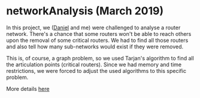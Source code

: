 # networkAnalysis (March 2019)

In this project, we ([Daniel](https://github.com/Beu-Wolf) and me) were challenged to analyse a router network. There's a chance that some routers won't be able to reach others upon the removal of some critical routers. We had to find all those routers and also tell how many sub-networks would exist if they were removed.

This is, of course, a graph problem, so we used Tarjan's algorithm to find all the articulation points (critical routers). Since we had memory and time restrictions, we were forced to adjust the used algorithms to this specific problem.

More details [here](https://github.com/afonsocrg/networkAnalysis/blob/master/networkAnalysisReport.pdf)
